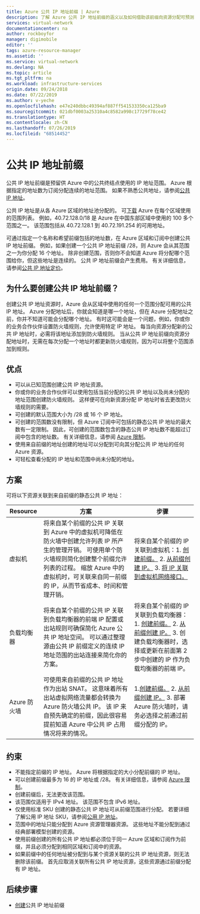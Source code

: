 ```yaml
---
title: Azure 公共 IP 地址前缀 | Azure
description: 了解 Azure 公共 IP 地址前缀的涵义以及如何借助该前缀向资源分配可预测的公共 IP 地址。
services: virtual-network
documentationcenter: na
author: rockboyfor
manager: digimobile
editor: ''
tags: azure-resource-manager
ms.assetid: ''
ms.service: virtual-network
ms.devlang: NA
ms.topic: article
ms.tgt_pltfrm: na
ms.workload: infrastructure-services
origin.date: 09/24/2018
ms.date: 07/22/2019
ms.author: v-yeche
ms.openlocfilehash: e47e240dbbc49394af887ff541533350ca125ba9
ms.sourcegitcommit: 021dbf0003a25310a4c8582a998c17729f78ce42
ms.translationtype: HT
ms.contentlocale: zh-CN
ms.lasthandoff: 07/26/2019
ms.locfileid: "68514452"
---
```

# <a name="public-ip-address-prefix"></a>公共 IP 地址前缀

公共 IP 地址前缀是预留供 Azure 中的公共终结点使用的 IP 地址范围。 Azure 根据指定的地址数为订阅分配连续的地址范围。 如果不熟悉公共地址，请参阅[公共 IP 地址](virtual-network-ip-addresses-overview-arm.md#public-ip-addresses)。

<!--MOONCAKE: CUSTOMIZE-->

公共 IP 地址是从各 Azure 区域的地址池分配的。 可[下载](https://www.microsoft.com/download/confirmation.aspx?id=57062) Azure 在每个区域使用的范围列表。 例如，40.72.128.0/18 是 Azure 在中国东部区域中使用的 100 多个范围之一。 该范围包括从 40.72.128.1 到 40.72.191.254 的可用地址。

<!--MOONCAKE correct on 40.72.128.0/18-->
<!--MOONCAKE correct on 40.72.128.1 - 40.72.191.254-->

可通过指定一个名称和希望前缀包括的地址数，在 Azure 区域和订阅中创建公共 IP 地址前缀。 例如，如果创建一个公共 IP 地址前缀 /28，则 Azure 会从其范围之一为你分配 16 个地址。 除非创建范围，否则你不会知道 Azure 将分配哪个范围给你，但这些地址是连续的。 公共 IP 地址前缀会产生费用。 有关详细信息，请参阅[公共 IP 地址定价](https://www.azure.cn/pricing/details/ip-addresses/)。

## <a name="why-create-a-public-ip-address-prefix"></a>为什么要创建公共 IP 地址前缀？

创建公共 IP 地址资源时，Azure 会从区域中使用的任何一个范围分配可用的公共 IP 地址。 Azure 分配地址后，你就会知道是哪一个地址，但在 Azure 分配地址之前，你并不知道可能会分配哪个地址。 有时这可能会是一个问题，例如，你或你的业务合作伙伴设置防火墙规则，允许使用特定 IP 地址。 每当向资源分配新的公共 IP 地址时，必需将该地址添加到防火墙规则。 当从公共 IP 地址前缀向资源分配地址时，无需在每次分配一个地址时都更新防火墙规则，因为可以将整个范围添加到规则。

## <a name="benefits"></a>优点

- 可以从已知范围创建公共 IP 地址资源。
- 你或你的业务合作伙伴可以使用包括当前分配的公共 IP 地址以及尚未分配的地址范围创建防火墙规则。 这样便可在向新资源分配 IP 地址时省去更改防火墙规则的需要。
- 可创建的默认范围大小为 /28 或 16 个 IP 地址。
- 可创建的范围数没有限制，但 Azure 订阅中可包括的静态公共 IP 地址的最大数有一定限制。 因此，可创建的范围数包含的静态公共 IP 地址数不能超过订阅中包含的地址数。 有关详细信息，请参阅 [Azure 限制](../azure-subscription-service-limits.md?toc=%2fvirtual-network%2ftoc.json#azure-resource-manager-virtual-networking-limits)。
- 使用来自前缀的地址创建的地址可以分配到可向其分配公共 IP 地址的任何 Azure 资源。
- 可轻松查看分配的 IP 地址和范围中尚未分配的地址。

## <a name="scenarios"></a>方案
可将以下资源关联到来自前缀的静态公共 IP 地址：

|Resource|方案|步骤|
|---|---|---|
|虚拟机| 将来自某个前缀的公共 IP 关联到 Azure 中的虚拟机可降低在防火墙中创建允许列表 IP 所产生的管理开销。 可使用单个防火墙规则简化创建整个前缀允许列表的过程。 缩放 Azure 中的虚拟机时，可关联来自同一前缀的 IP，从而节省成本、时间和管理开销。| 将来自某个前缀的 IP 关联到虚拟机：1. [创建前缀。](manage-public-ip-address-prefix.md) 2. [从前缀创建 IP。](manage-public-ip-address-prefix.md) 3. [将 IP 关联到虚拟机网络接口。](virtual-network-network-interface-addresses.md#add-ip-addresses)
| 负载均衡器 | 将来自某个前缀的公共 IP 关联到负载均衡器的前端 IP 配置或出站规则可确保简化 Azure 公共 IP 地址空间。 可以通过整理源由公共 IP 前缀定义的连续 IP 地址范围的出站连接来简化你的方案。 | 将来自某个前缀的 IP 关联到负载均衡器：1. [创建前缀。](manage-public-ip-address-prefix.md) 2. [从前缀创建 IP。](manage-public-ip-address-prefix.md) 3. 创建负载均衡器时，选择或更新在前面第 2 步中创建的 IP 作为负载均衡器的前端 IP。 |
| Azure 防火墙 | 可使用来自前缀的公共 IP 地址作为出站 SNAT。 这意味着所有出站虚拟网络流量都会转换为 Azure 防火墙公共 IP。 该 IP 来自预先确定的前缀，因此很容易提前知道 Azure 中公共 IP 占用情况将来的情况。 | 1.[创建前缀。](manage-public-ip-address-prefix.md) 2. [从前缀创建 IP。](manage-public-ip-address-prefix.md) 3. 部署 Azure 防火墙时，请务必选择之前通过前缀分配的 IP。|

<!--Not Available on [Azure Firewall](../firewall/overview.md?toc=%2fazure%2fvirtual-network%2ftoc.json)-->
<!--Not Available on [deploy the Azure firewall](../firewall/tutorial-firewall-deploy-portal.md?toc=%2fazure%2fvirtual-network%2ftoc.json#deploy-the-firewall)-->

## <a name="constraints"></a>约束

- 不能指定前缀的 IP 地址。 Azure 将根据指定的大小分配前缀的 IP 地址。
- 可以创建前缀最多为 16 的 IP 地址或 /28。 有关详细信息，请参阅 [Azure 限制](../azure-subscription-service-limits.md?toc=%2fvirtual-network%2ftoc.json#azure-resource-manager-virtual-networking-limits)。
- 创建前缀后，无法更改该范围。
- 该范围仅适用于 IPv4 地址。 该范围不包含 IPv6 地址。
- 仅使用标准 SKU 创建的静态公共 IP 地址可从前缀范围进行分配。 若要详细了解公用 IP 地址 SKU，请参阅[公用 IP 地址](virtual-network-ip-addresses-overview-arm.md#public-ip-addresses)。
- 范围中的地址只能分配到 Azure 资源管理器资源。 这些地址不能分配到通过经典部署模型创建的资源。
- 使用前缀创建的所有公共 IP 地址都必须位于同一 Azure 区域和订阅作为前缀，并且必须分配到相同区域和订阅中的资源。
- 如果前缀中的任何地址被分配到与某个资源关联的公共 IP 地址资源，则无法删除该前缀。 首先应取消关联所有公共 IP 地址资源，这些资源通过前缀分配有 IP 地址。

## <a name="next-steps"></a>后续步骤

- [创建](manage-public-ip-address-prefix.md)公共 IP 地址前缀

<!--Update_Description: wording update, update link reference -->
